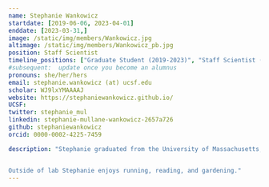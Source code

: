 ```yaml
---
name: Stephanie Wankowicz
startdate: [2019-06-06, 2023-04-01]
enddate: [2023-03-31,]
image: /static/img/members/Wankowicz.jpg
altimage: /static/img/members/Wankowicz_pb.jpg
position: Staff Scientist
timeline_positions: ["Graduate Student (2019-2023)", "Staff Scientist (2023-)"]
#subsequent:  update once you become an alumnus
pronouns: she/her/hers
email: stephanie.wankowicz (at) ucsf.edu
scholar: WJ9lxYMAAAAJ
website: https://stephaniewankowicz.github.io/
UCSF:
twitter: stephanie_mul
linkedin: stephanie-mullane-wankowicz-2657a726
github: stephaniewankowicz
orcid: 0000-0002-4225-7459

description: "Stephanie graduated from the University of Massachusetts, Amherst with a degree in Biochemistry and Molecular Biology. During undergrad, she performed research on pancreas development under [Dr. Kimberly Tremblay](https://www.vasci.umass.edu/research-faculty/kimberly-d-tremblay). She also performed research on the economics of the Clean Water Act under Dr. Paul Kolkoswki. Subsequently, she worked as a senior research data specialist and a computational biologist at Dana-Farber Cancer Institute and Broad Institute of MIT and Harvard. There, she worked on many cancer genomic research projects under [Dr. Eliezer Van Allen](https://vanallenlab.dana-farber.org) and [Dr. Joaquim Bellmunt](http://bellmuntoncologia.com).


Outside of lab Stephanie enjoys running, reading, and gardening."
---
```

